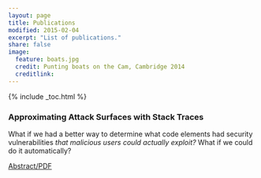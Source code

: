 ```yaml
---
layout: page
title: Publications
modified: 2015-02-04
excerpt: "List of publications."
share: false
image:
  feature: boats.jpg
  credit: Punting boats on the Cam, Cambridge 2014
  creditlink:
---
```


{% include _toc.html %}

### Approximating Attack Surfaces with Stack Traces

What if we had a better way to determine what code elements had security vulnerabilities *that malicious users could actually exploit?* What if we could do it automatically?

<div markdown="0"><a href="/publications/abstracts/approx-attack-surface.html" class="btn btn-info">Abstract/PDF</a></div>
